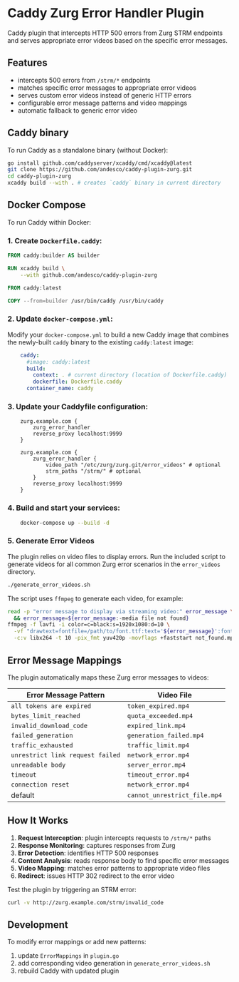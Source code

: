 # Caddy Zurg Error Handler Plugin

Caddy plugin that intercepts HTTP 500 errors from Zurg STRM endpoints and serves appropriate error videos based on the specific error messages.

## Features

- intercepts 500 errors from `/strm/*` endpoints
- matches specific error messages to appropriate error videos
- serves custom error videos instead of generic HTTP errors
- configurable error message patterns and video mappings
- automatic fallback to generic error video

## Caddy binary

To run Caddy as a standalone binary (without Docker):

```bash
go install github.com/caddyserver/xcaddy/cmd/xcaddy@latest
git clone https://github.com/andesco/caddy-plugin-zurg.git
cd caddy-plugin-zurg
xcaddy build --with . # creates `caddy` binary in current directory
```

## Docker Compose

To run Caddy within Docker:

### 1.  **Create `Dockerfile.caddy`:**

```Dockerfile
FROM caddy:builder AS builder

RUN xcaddy build \
    --with github.com/andesco/caddy-plugin-zurg

FROM caddy:latest

COPY --from=builder /usr/bin/caddy /usr/bin/caddy
```

### 2.  **Update `docker-compose.yml`:**
   
Modify your `docker-compose.yml` to build a new Caddy image that combines the newly-built `caddy` binary to the existing `caddy:latest` image:

```yaml
    caddy:
      #image: caddy:latest
      build:
        context: . # current directory (location of Dockerfile.caddy)
        dockerfile: Dockerfile.caddy
      container_name: caddy
```

### 3. **Update your Caddyfile configuration:**


```caddy
    zurg.example.com {
        zurg_error_handler
        reverse_proxy localhost:9999
    }
```

```caddy
    zurg.example.com {
        zurg_error_handler {
            video_path "/etc/zurg/zurg.git/error_videos" # optional
            strm_paths "/strm/" # optional
        }
        reverse_proxy localhost:9999
    }
```

    
### 4.  **Build and start your services:**
```bash
    docker-compose up --build -d
```

### 5. Generate Error Videos

The plugin relies on video files to display errors. Run the included script to generate videos for all common Zurg error scenarios in the `error_videos` directory.

```bash
./generate_error_videos.sh
```

The script uses `ffmpeg` to generate each video, for example:

```bash
read -p "error message to display via streaming video:" error_message \
  && error_message=${error_message:-media file not found}
ffmpeg -f lavfi -i color=c=black:s=1920x1080:d=10 \
  -vf "drawtext=fontfile=/path/to/font.ttf:text='${error_message}':fontsize=96:fontcolor=white:x=(w-text_w)/2:y=(h-text_h)/2" \
  -c:v libx264 -t 10 -pix_fmt yuv420p -movflags +faststart not_found.mp4
```

## Error Message Mappings

The plugin automatically maps these Zurg error messages to videos:

| Error Message Pattern | Video File |
|----------------------|------------|
| `all tokens are expired` | `token_expired.mp4` |
| `bytes_limit_reached` | `quota_exceeded.mp4` |
| `invalid_download_code` | `expired_link.mp4` |
| `failed_generation` | `generation_failed.mp4` |
| `traffic_exhausted` | `traffic_limit.mp4` |
| `unrestrict link request failed` | `network_error.mp4` |
| `unreadable body` | `server_error.mp4` |
| `timeout` | `timeout_error.mp4` |
| `connection reset` | `network_error.mp4` |
| default | `cannot_unrestrict_file.mp4` |

## How It Works

1. **Request Interception**: plugin intercepts requests to `/strm/*` paths
2. **Response Monitoring**: captures responses from Zurg
3. **Error Detection**: identifies HTTP 500 responses
4. **Content Analysis**: reads response body to find specific error messages
5. **Video Mapping**: matches error patterns to appropriate video files
6. **Redirect**: issues HTTP 302 redirect to the error video

Test the plugin by triggering an STRM error:

```bash
curl -v http://zurg.example.com/strm/invalid_code
```

## Development

To modify error mappings or add new patterns:

1. update `ErrorMappings` in `plugin.go`
2. add corresponding video generation in `generate_error_videos.sh`
3. rebuild Caddy with updated plugin

